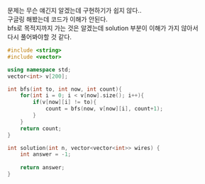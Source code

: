 문제는 무슨 얘긴지 알겠는데 구현하기가 쉽지 않다..  
구글링 해봤는데 코드가 이해가 안된다.  
bfs로 목적지까지 가는 것은 알겠는데 solution 부분이 이해가 가지 않아서  
다시 풀어봐야할 것 같다.  

```C++
#include <string>
#include <vector>

using namespace std;
vector<int> v[200];

int bfs(int to, int now, int count){
    for(int i = 0; i < v[now].size(); i++){
        if(v[now][i] != to){
            count = bfs(now, v[now][i], count+1);
        }
    }
    return count;
}

int solution(int n, vector<vector<int>> wires) {
    int answer = -1;
    
    return answer;
}
```
